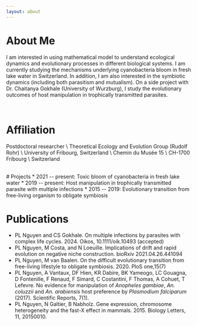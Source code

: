 ```yaml
---
layout: about 
---
```


# About Me
I am interested in using mathematical model to understand ecological dynamics and evolutionary processes in different biological systems. I am currently studying the mechanisms underlying cyanobacteria bloom in fresh lake water in Switzerland.
In addition, I am also interested in the symbiotic dynamics (including both parasitism and mutualism). On a side project with Dr. Chaitanya Gokhale (University of Wurzburg), I study the evolutionary outcomes of host manipulation in trophically transmitted parasites.

<br/>

# Affiliation
Postdoctoral researcher \\
Theoretical Ecology and Evolution Group (Rudolf Rohr) \\
University of Fribourg, Switzerland \\
Chemin du Musée 15 \\
CH-1700 Fribourg \\
Switzerland 

<br/>
# Projects
* 2021 -- present: Toxic bloom of cyanobacteria in fresh lake water
* 2019 -- present: Host manipulation in trophically transmitted parasite with multiple infections
* 2015 -- 2019: Evolutionary transition from free-living organism to obligate symbiosis
  
<br/>

# Publications
* PL Nguyen and CS Gokhale. On multiple infections by parasites with complex life cycles. 2024. Oikos, 10.1111/oik.10493 (accepted)
* PL Nguyen, M Costa, and N Loeuille. Implications of drift and rapid evolution on negative niche construction. bioRxiv 2021.04.26.441094
* PL Nguyen, M van Baalen. On the difficult evolutionary transition from free-living lifestyle to obligate symbiosis. 2020. PloS one,15(7)
* PL Nguyen, A Vantaux, DF Hien, KR Dabire, BK Yameogo, LC Gouagna, D Fontenille, F Renaud, F Simard, C Costantini, F Thomas, A Cohuet, T Lefevre. No evidence for manipulation of *Anopheles gambiae*, *An. coluzzii* and *An. arabiensis* host preference by *Plasmodium falciparum* (2017). Scientific Reports, 7(1).
* PL Nguyen, N Galtier, B Nabholz. Gene expression, chromosome heterogeneity and the fast-X effect in mammals. 2015. Biology Letters, 11, 20150010. 
